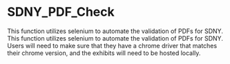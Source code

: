 # SDNY_PDF_Check
This function utilizes selenium to automate the validation of PDFs for SDNY. This function utilizes selenium to automate the validation of PDFs for SDNY. Users will need to make sure that they have a chrome driver that matches their chrome version, and the exhibits will need to be hosted locally. 
